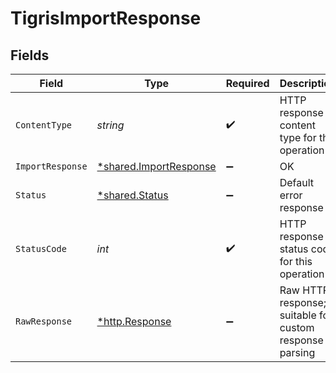 # TigrisImportResponse


## Fields

| Field                                                                  | Type                                                                   | Required                                                               | Description                                                            |
| ---------------------------------------------------------------------- | ---------------------------------------------------------------------- | ---------------------------------------------------------------------- | ---------------------------------------------------------------------- |
| `ContentType`                                                          | *string*                                                               | :heavy_check_mark:                                                     | HTTP response content type for this operation                          |
| `ImportResponse`                                                       | [*shared.ImportResponse](../../../pkg/models/shared/importresponse.md) | :heavy_minus_sign:                                                     | OK                                                                     |
| `Status`                                                               | [*shared.Status](../../../pkg/models/shared/status.md)                 | :heavy_minus_sign:                                                     | Default error response                                                 |
| `StatusCode`                                                           | *int*                                                                  | :heavy_check_mark:                                                     | HTTP response status code for this operation                           |
| `RawResponse`                                                          | [*http.Response](https://pkg.go.dev/net/http#Response)                 | :heavy_minus_sign:                                                     | Raw HTTP response; suitable for custom response parsing                |